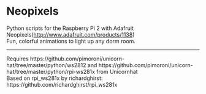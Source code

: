 # Neopixels
Python scripts for the Raspberry Pi 2 with Adafruit Neopixels(http://www.adafruit.com/products/1138)<br/>
Fun, colorful animations to light up any dorm room.
<hr/>
Requires https://github.com/pimoroni/unicorn-hat/tree/master/python/ws2812 and https://github.com/pimoroni/unicorn-hat/tree/master/python/rpi-ws281x from Unicornhat<br/>
Based on rpi_ws281x by richardghirst: https://github.com/richardghirst/rpi_ws281x<br/>

